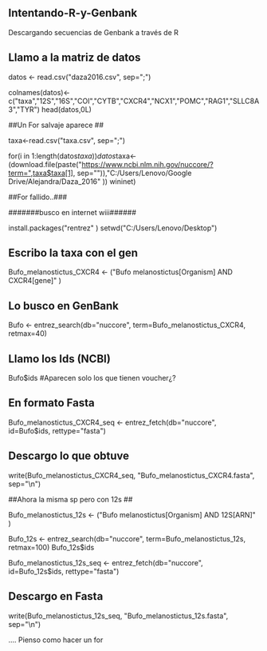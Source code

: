 ## Intentando-R-y-Genbank ##
Descargando secuencias de Genbank a través de R 

## Llamo a la matriz de datos ##

datos <- read.csv("daza2016.csv", sep=";")

colnames(datos)<-c("taxa","12S","16S","COI","CYTB","CXCR4","NCX1","POMC","RAG1","SLLC8A3","TYR")
head(datos,0L)

##Un For salvaje aparece ##

taxa<-read.csv("taxa.csv", sep=";")

for(i in 1:length(datos$taxa))
      datos$taxa<-(download.file(paste("https://www.ncbi.nlm.nih.gov/nuccore/?term=",taxa$taxa[1], sep="")),"C:/Users/Lenovo/Google Drive/Alejandra/Daza_2016"
))
wininet) 

##For fallido..###

#######busco en internet wiii######

install.packages("rentrez" )
setwd("C:/Users/Lenovo/Desktop")

## Escribo la taxa con el gen ##

Bufo_melanostictus_CXCR4 <- ("Bufo melanostictus[Organism] AND CXCR4[gene]" )

## Lo busco en GenBank ##

Bufo <-  entrez_search(db="nuccore", 
                       term=Bufo_melanostictus_CXCR4, 
                       retmax=40)
## Llamo los Ids (NCBI)

Bufo$ids  #Aparecen solo los que tienen voucher¿?

## En formato Fasta ##

Bufo_melanostictus_CXCR4_seq <- entrez_fetch(db="nuccore", 
                                            id=Bufo$ids, 
                                            rettype="fasta")
## Descargo lo que obtuve ##

write(Bufo_melanostictus_CXCR4_seq, 
      "Bufo_melanostictus_CXCR4.fasta", 
      sep="\n")

##Ahora la misma sp pero con 12s ## 

Bufo_melanostictus_12s <- ("Bufo melanostictus[Organism] AND 12S[ARN]" )

Bufo_12s <-  entrez_search(db="nuccore", 
                       term=Bufo_melanostictus_12s, 
                       retmax=100)
Bufo_12s$ids

Bufo_melanostictus_12s_seq <- entrez_fetch(db="nuccore", 
                                             id=Bufo_12s$ids, 
                                             rettype="fasta")
## Descargo en Fasta ##
write(Bufo_melanostictus_12s_seq, 
      "Bufo_melanostictus_12s.fasta", 
      sep="\n")



.... Pienso como hacer un for
